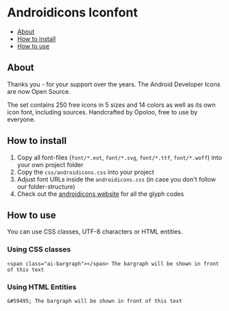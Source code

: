 # Androidicons Iconfont

- [About](#about)
- [How to install](#install)
- [How to use](#usage)

## About

Thanks you - for your support over the years. The Android Developer Icons are now Open Source.

The set contains 250 free icons in 5 sizes and 14 colors as well as its own icon font, including sources. Handcrafted by Opoloo, free to use by everyone.

## How to install

1. Copy all font-files (`font/*.eot`, `font/*.svg`, `font/*.ttf`, `font/*.woff`) into your own project folder
2. Copy the `css/androidicons.css` into your project
3. Adjust font URLs inside the `androidicons.css` (in case you don't follow our folder-structure)
4. Check out the [androidicons website](http://androidicons.com) for all the glyph codes

## How to use

You can use CSS classes, UTF-8 characters or HTML entities.

### Using CSS classes

```
<span class="ai-bargraph"></span> The bargraph will be shown in front of this text
```

### Using HTML Entities

```
&#59495; The bargraph will be shown in front of this text
```